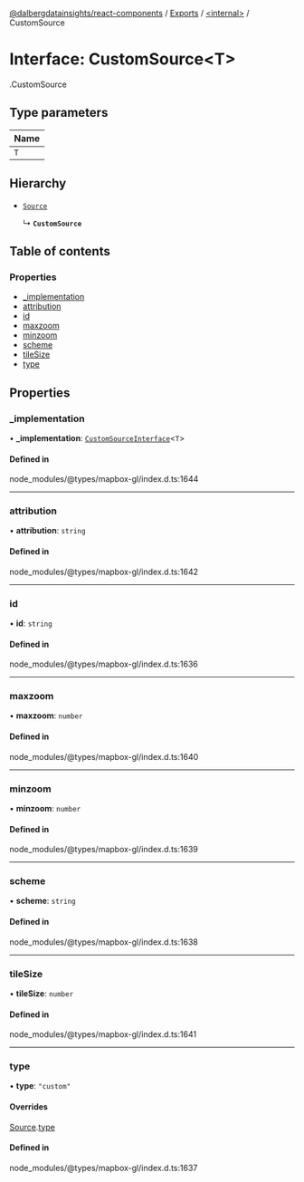 [@dalbergdatainsights/react-components](../README.md) / [Exports](../modules.md) / [<internal\>](../modules/internal_.md) / CustomSource

# Interface: CustomSource<T\>

[<internal>](../modules/internal_.md).CustomSource

## Type parameters

| Name |
| :------ |
| `T` |

## Hierarchy

- [`Source`](internal_.Source.md)

  ↳ **`CustomSource`**

## Table of contents

### Properties

- [\_implementation](internal_.CustomSource.md#_implementation)
- [attribution](internal_.CustomSource.md#attribution)
- [id](internal_.CustomSource.md#id)
- [maxzoom](internal_.CustomSource.md#maxzoom)
- [minzoom](internal_.CustomSource.md#minzoom)
- [scheme](internal_.CustomSource.md#scheme)
- [tileSize](internal_.CustomSource.md#tilesize)
- [type](internal_.CustomSource.md#type)

## Properties

### \_implementation

• **\_implementation**: [`CustomSourceInterface`](internal_.CustomSourceInterface.md)<`T`\>

#### Defined in

node_modules/@types/mapbox-gl/index.d.ts:1644

___

### attribution

• **attribution**: `string`

#### Defined in

node_modules/@types/mapbox-gl/index.d.ts:1642

___

### id

• **id**: `string`

#### Defined in

node_modules/@types/mapbox-gl/index.d.ts:1636

___

### maxzoom

• **maxzoom**: `number`

#### Defined in

node_modules/@types/mapbox-gl/index.d.ts:1640

___

### minzoom

• **minzoom**: `number`

#### Defined in

node_modules/@types/mapbox-gl/index.d.ts:1639

___

### scheme

• **scheme**: `string`

#### Defined in

node_modules/@types/mapbox-gl/index.d.ts:1638

___

### tileSize

• **tileSize**: `number`

#### Defined in

node_modules/@types/mapbox-gl/index.d.ts:1641

___

### type

• **type**: ``"custom"``

#### Overrides

[Source](internal_.Source.md).[type](internal_.Source.md#type)

#### Defined in

node_modules/@types/mapbox-gl/index.d.ts:1637
